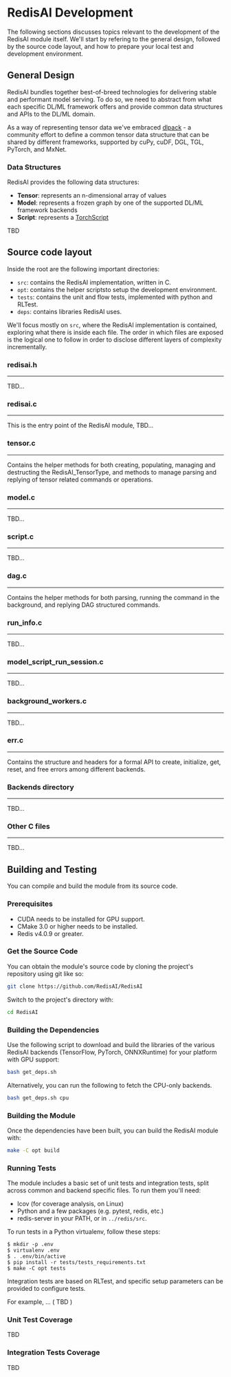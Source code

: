 # RedisAI Development

The following sections discusses topics relevant to the development of the RedisAI module itself. We'll start by refering to the general design, followed by the source code layout, and how to prepare your local test and development environment.

## General Design

RedisAI bundles together best-of-breed technologies for delivering stable and performant model serving. To do so, we need to abstract from what each specific DL/ML framework offers and provide common data structures and APIs to the DL/ML domain. 


As a way of representing tensor data we've embraced [dlpack](https://github.com/dmlc/dlpack) - a community effort to define a common tensor data structure that can be shared by different frameworks, supported by cuPy, cuDF, DGL, TGL, PyTorch, and MxNet.

### Data Structures
RedisAI provides the following data structures:

* **Tensor**: represents an n-dimensional array of values
* **Model**: represents a frozen graph by one of the supported DL/ML framework backends
* **Script**: represents a [TorchScript](https://pytorch.org/docs/stable/jit.html)

TBD

## Source code layout

Inside the root are the following important directories:

* `src`: contains the RedisAI implementation, written in C.
* `opt`: contains the helper scriptsto setup the development environment.
* `tests`: contains the unit and flow tests, implemented with python and RLTest.
* `deps`: contains libraries RedisAI uses.

We'll focus mostly on `src`, where the RedisAI implementation is contained,
exploring what there is inside each file. The order in which files are
exposed is the logical one to follow in order to disclose different layers
of complexity incrementally.

### redisai.h
---
TBD...

### redisai.c 
---

This is the entry point of the RedisAI module, TBD...

### tensor.c
---
Contains the helper methods for both creating, populating, managing and destructing the RedisAI_TensorType, and methods to manage parsing and replying of tensor related commands or operations.

### model.c
---
TBD...

### script.c
---
TBD...

### dag.c
---
 Contains the helper methods for both parsing, running the command in the background, and replying DAG structured commands.


### run_info.c
---
TBD...

### model_script_run_session.c
---
TBD...

### background_workers.c
---
TBD...

### err.c
---
Contains the structure and headers for a formal API to create, initialize, get, reset, and free errors among different backends.

### Backends directory
---
TBD...

### Other C files
---

TBD...


## Building and Testing
You can compile and build the module from its source code.

### Prerequisites
* CUDA needs to be installed for GPU support.
* CMake 3.0 or higher needs to be installed.
* Redis v4.0.9 or greater.

### Get the Source Code
You can obtain the module's source code by cloning the project's repository using git like so:

```sh
git clone https://github.com/RedisAI/RedisAI
```

Switch to the project's directory with:

```sh
cd RedisAI
```

### Building the Dependencies
Use the following script to download and build the libraries of the various RedisAI backends (TensorFlow, PyTorch, ONNXRuntime) for your platform with GPU support:

```sh
bash get_deps.sh
```

Alternatively, you can run the following to fetch the CPU-only backends.

```sh
bash get_deps.sh cpu
```

### Building the Module
Once the dependencies have been built, you can build the RedisAI module with:

```sh
make -C opt build
```

### Running Tests

The module includes a basic set of unit tests and integration tests, split across common and backend specific files. To run
them you'll need:

* lcov (for coverage analysis, on Linux)
* Python and a few packages (e.g. pytest, redis, etc.)
* redis-server in your PATH, or in `../redis/src`.

To run tests in a Python virtualenv, follow these steps:

    $ mkdir -p .env
    $ virtualenv .env
    $ . .env/bin/active
    $ pip install -r tests/tests_requirements.txt
    $ make -C opt tests

Integration tests are based on RLTest, and specific setup parameters can be provided
to configure tests.

For example, ... ( TBD )

### Unit Test Coverage

TBD

### Integration Tests Coverage

TBD 

